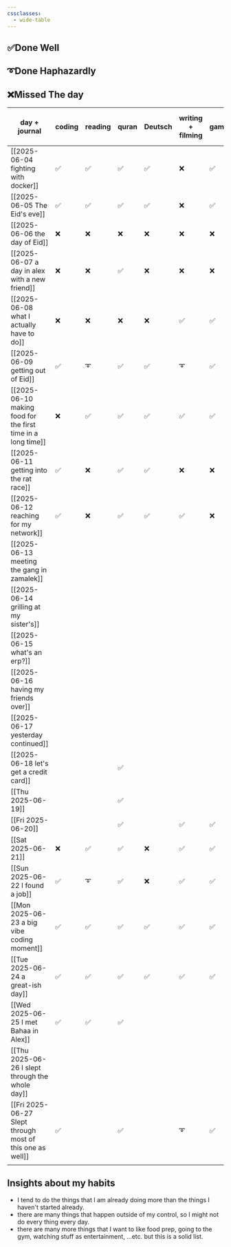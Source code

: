 ```yaml
---
cssclasses:
  - wide-table
---
```



## ✅Done Well

## ➰Done Haphazardly

## ❌Missed The day

| day + journal                                                | coding | reading | quran | Deutsch | writing + filming | gaming | digital cleanup | sharing | move and go out | cleaning |
| ------------------------------------------------------------ | ------ | ------- | ----- | ------- | ----------------- | ------ | --------------- | ------- | --------------- | -------- |
| [[2025-06-04 fighting with docker]]                          | ✅      | ✅       | ✅     | ✅       | ❌                 | ✅      | ✅               | ✅       | ❌               | ✅        |
| [[2025-06-05 The Eid's eve]]                                 | ✅      | ✅       | ✅     | ✅       | ❌                 | ✅      | ✅               | ❌       | ❌               | ✅        |
| [[2025-06-06 the day of Eid]]                                | ❌      | ❌       | ❌     | ❌       | ❌                 | ❌      | ✅               | ❌       | ✅               | ❌        |
| [[2025-06-07 a day in alex with a new friend]]               | ❌      | ❌       | ✅     | ❌       | ❌                 | ❌      | ❌               | ❌       | ✅               | ❌        |
| [[2025-06-08 what I actually have to do]]                    | ❌      | ❌       | ❌     | ❌       | ✅                 | ✅      | ✅               | ❌       | ❌               | ❌        |
| [[2025-06-09 getting out of Eid]]                            | ✅      | ➰       | ✅     | ✅       | ➰                 | ✅      | ✅               | ✅       | ✅               | ✅        |
| [[2025-06-10 making food for the first time in a long time]] | ❌      | ✅       | ✅     | ✅       | ✅                 | ✅      | ✅               | ✅       | ✅               | ❌        |
| [[2025-06-11 getting into the rat race]]                     | ✅      | ❌       | ✅     | ✅       | ❌                 | ❌      | ➰               | ✅       | ✅               | ✅        |
| [[2025-06-12 reaching for my network]]                       | ✅      | ❌       | ✅     | ✅       | ✅                 | ❌      | ❌               | ✅       | ✅               | ✅        |
| [[2025-06-13 meeting the gang in zamalek]]                   |        |         |       |         |                   |        |                 |         |                 |          |
| [[2025-06-14 grilling at my sister's]]                       |        |         |       |         |                   |        |                 |         | ✅               |          |
| [[2025-06-15 what's an erp?]]                                |        |         |       |         |                   |        |                 |         |                 |          |
| [[2025-06-16 having my friends over]]                        |        |         |       |         |                   |        |                 |         | ✅               | ✅        |
| [[2025-06-17 yesterday continued]]                           |        |         |       |         |                   |        |                 |         | ✅               |          |
| [[2025-06-18 let's get a credit card]]                       |        |         | ✅     |         |                   |        |                 |         |                 |          |
| [[Thu 2025-06-19]]                                           |        |         | ✅     |         |                   |        |                 |         |                 |          |
| [[Fri 2025-06-20]]                                           |        |         | ✅     |         | ✅                 | ✅      |                 |         | ✅               |          |
| [[Sat 2025-06-21]]                                           | ❌      | ✅       | ✅     | ❌       | ✅                 | ✅      | ➰               | ✅       |                 |          |
| [[Sun 2025-06-22 I found a job]]                             | ✅      | ➰       | ✅     | ❌       | ✅                 | ✅      | ✅               | ✅       |                 | ✅        |
| [[Mon 2025-06-23 a big vibe coding moment]]                  | ✅      | ✅       | ✅     | ✅       | ✅                 | ✅      | ➰               |         | ✅               | ✅        |
| [[Tue 2025-06-24 a great-ish day]]                           | ✅      | ✅       | ✅     | ✅       | ✅                 | ✅      | ➰               |         | ❌               | ❌        |
| [[Wed 2025-06-25 I met Bahaa in Alex]]                       | ✅      | ✅       | ✅     |         |                   |        |                 | ✅       |                 |          |
| [[Thu 2025-06-26 I slept through the whole day]]             |        |         |       |         |                   |        |                 |         |                 |          |
| [[Fri 2025-06-27 Slept through most of this one as well]]    | ✅      |         | ✅     |         | ➰                 | ✅      |                 | ✅       |                 |          |
|                                                              |        |         |       |         |                   |        |                 |         |                 |          |


## Insights about my habits

- I tend to do the things that I am already doing more than the things I haven't started already.
- there are many things that happen outside of my control, so I might not do every thing every day.
- there are many more things that I want to like food prep, going to the gym, watching stuff as entertainment, …etc. but this is a solid list.

